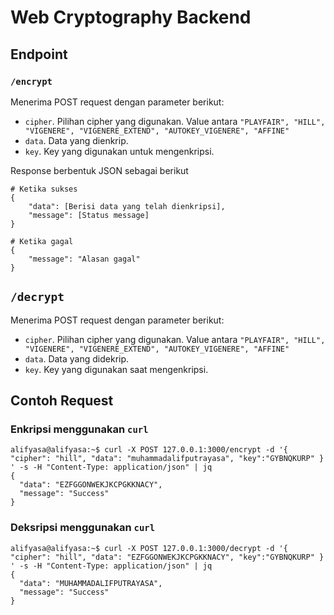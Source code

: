# Web Cryptography Backend

## Endpoint

### `/encrypt`

Menerima POST request dengan parameter berikut:
 - `cipher`. Pilihan cipher yang digunakan. Value antara `"PLAYFAIR", "HILL", "VIGENERE", "VIGENERE_EXTEND", "AUTOKEY_VIGENERE", "AFFINE"`
 - `data`. Data yang dienkrip.
 - `key`. Key yang digunakan untuk mengenkripsi.

Response berbentuk JSON sebagai berikut

```
# Ketika sukses
{
    "data": [Berisi data yang telah dienkripsi],
    "message": [Status message]
}

# Ketika gagal
{
    "message": "Alasan gagal"
}
```

## `/decrypt`

Menerima POST request dengan parameter berikut:
 - `cipher`. Pilihan cipher yang digunakan. Value antara `"PLAYFAIR", "HILL", "VIGENERE", "VIGENERE_EXTEND", "AUTOKEY_VIGENERE", "AFFINE"`
 - `data`. Data yang didekrip.
 - `key`. Key yang digunakan saat mengenkripsi.

## Contoh Request

### Enkripsi menggunakan `curl`

```console
alifyasa@alifyasa:~$ curl -X POST 127.0.0.1:3000/encrypt -d '{ "cipher": "hill", "data": "muhammadalifputrayasa", "key":"GYBNQKURP" }
' -s -H "Content-Type: application/json" | jq
{
  "data": "EZFGGONWEKJKCPGKKNACY",
  "message": "Success"
}
```

### Deksripsi menggunakan `curl`

```console
alifyasa@alifyasa:~$ curl -X POST 127.0.0.1:3000/decrypt -d '{ "cipher": "hill", "data": "EZFGGONWEKJKCPGKKNACY", "key":"GYBNQKURP" }
' -s -H "Content-Type: application/json" | jq
{
  "data": "MUHAMMADALIFPUTRAYASA",
  "message": "Success"
}
```
